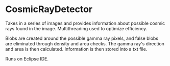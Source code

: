 # CosmicRayDetector
Takes in a series of images and provides information about possible cosmic rays found in the image.
Multithreading used to optimize efficiency.

Blobs are created around the possible gamma ray pixels, and false blobs are eliminated through density and area checks. 
The gamma ray's direction and area is then calculated. Information is then stored into a txt file.

Runs on Eclipse IDE.
